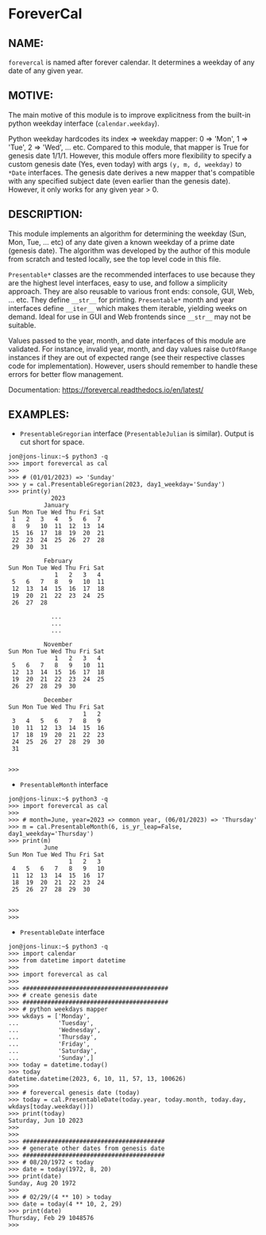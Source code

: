 # ForeverCal


NAME:
-----

``forevercal`` is named after forever calendar. It determines a weekday of any date of any given year.


MOTIVE:
-------

The main motive of this module is to improve explicitness from the built-in python weekday interface (``calendar.weekday``). 

Python weekday hardcodes its index => weekday mapper: 0 => 'Mon', 1 => 'Tue', 2 => 'Wed', ... etc. Compared to this module, that mapper is True for genesis date 1/1/1. However, this module offers more flexibility to specify a custom genesis date (Yes, even today) with args ``(y, m, d, weekday)`` to ``*Date`` interfaces. The genesis date derives a new mapper that's compatible with any specified subject date (even earlier than the genesis date). However, it only works for any given year > 0.


DESCRIPTION:
------------

This module implements an algorithm for determining the weekday (Sun, Mon, Tue, ... etc) of any date given a known weekday of a prime date (genesis date). The algorithm was developed by the author of this module from scratch and tested locally, see the top level code in this file.

``Presentable*`` classes are the recommended interfaces to use because they are the highest level interfaces, easy to use, and follow a simplicity approach. They are also reusable to various front ends: console, GUI, Web, ... etc. They define ``__str__`` for printing. ``Presentable*`` month and year interfaces define ``__iter__`` which makes them iterable, yielding weeks on demand. Ideal for use in GUI and Web frontends since ``__str__`` may not be suitable.

Values passed to the year, month, and date interfaces of this module are validated. For instance, invalid year, month, and day values raise ``OutOfRange`` instances if they are out of expected range (see their respective classes code for implementation). However, users should remember to handle these errors for better flow management. 

Documentation: https://forevercal.readthedocs.io/en/latest/


EXAMPLES:
--------
- ``PresentableGregorian`` interface (``PresentableJulian`` is similar). Output is cut short for space.

```
jon@jons-linux:~$ python3 -q
>>> import forevercal as cal
>>> 
>>> # (01/01/2023) => 'Sunday'
>>> y = cal.PresentableGregorian(2023, day1_weekday='Sunday')
>>> print(y)
            2023
          January
Sun Mon Tue Wed Thu Fri Sat
 1   2   3   4   5   6   7 
 8   9   10  11  12  13  14
 15  16  17  18  19  20  21
 22  23  24  25  26  27  28
 29  30  31                

          February
Sun Mon Tue Wed Thu Fri Sat
             1   2   3   4 
 5   6   7   8   9   10  11
 12  13  14  15  16  17  18
 19  20  21  22  23  24  25
 26  27  28                

            ...
            ...
            ...

          November
Sun Mon Tue Wed Thu Fri Sat
             1   2   3   4 
 5   6   7   8   9   10  11
 12  13  14  15  16  17  18
 19  20  21  22  23  24  25
 26  27  28  29  30        

          December
Sun Mon Tue Wed Thu Fri Sat
                     1   2 
 3   4   5   6   7   8   9 
 10  11  12  13  14  15  16
 17  18  19  20  21  22  23
 24  25  26  27  28  29  30
 31                        


>>> 
```


- `PresentableMonth` interface

```
jon@jons-linux:~$ python3 -q
>>> import forevercal as cal
>>> 
>>> # month=June, year=2023 => common year, (06/01/2023) => 'Thursday'
>>> m = cal.PresentableMonth(6, is_yr_leap=False, day1_weekday='Thursday')
>>> print(m)
          June 
Sun Mon Tue Wed Thu Fri Sat
                 1   2   3 
 4   5   6   7   8   9   10
 11  12  13  14  15  16  17
 18  19  20  21  22  23  24
 25  26  27  28  29  30    


>>> 
>>> 
```

- `PresentableDate` interface

```
jon@jons-linux:~$ python3 -q
>>> import calendar
>>> from datetime import datetime
>>> 
>>> import forevercal as cal
>>> 
>>> #########################################
>>> # create genesis date
>>> #########################################
>>> # python weekdays mapper
>>> wkdays = ['Monday',
...           'Tuesday',
...           'Wednesday',
...           'Thursday',
...           'Friday',
...           'Saturday',
...           'Sunday',]
>>> today = datetime.today()
>>> today
datetime.datetime(2023, 6, 10, 11, 57, 13, 100626)
>>> 
>>> # forevercal genesis date (today)
>>> today = cal.PresentableDate(today.year, today.month, today.day, wkdays[today.weekday()])
>>> print(today)
Saturday, Jun 10 2023
>>> 
>>>
>>> ########################################
>>> # generate other dates from genesis date
>>> ########################################
>>> # 08/20/1972 < today
>>> date = today(1972, 8, 20)
>>> print(date)
Sunday, Aug 20 1972
>>> 
>>> # 02/29/(4 ** 10) > today 
>>> date = today(4 ** 10, 2, 29)
>>> print(date)
Thursday, Feb 29 1048576
>>> 
```
